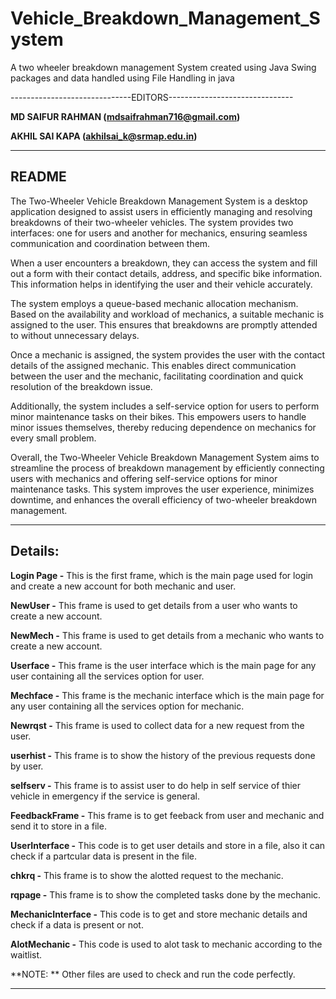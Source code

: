 # Vehicle_Breakdown_Management_System
A two wheeler breakdown management System created using Java Swing packages and data handled using File Handling in java

------------------------------EDITORS-------------------------------

**MD SAIFUR RAHMAN (mdsaifrahman716@gmail.com)**

**AKHIL SAI KAPA (akhilsai_k@srmap.edu.in)**

--------------------------------------------------------------------


README
-------

The Two-Wheeler Vehicle Breakdown Management System is a desktop application designed to assist users in efficiently managing and resolving breakdowns of their two-wheeler vehicles. The system provides two interfaces: one for users and another for mechanics, ensuring seamless communication and coordination between them.

When a user encounters a breakdown, they can access the system and fill out a form with their contact details, address, and specific bike information. This information helps in identifying the user and their vehicle accurately.

The system employs a queue-based mechanic allocation mechanism. Based on the availability and workload of mechanics, a suitable mechanic is assigned to the user. This ensures that breakdowns are promptly attended to without unnecessary delays.

Once a mechanic is assigned, the system provides the user with the contact details of the assigned mechanic. This enables direct communication between the user and the mechanic, facilitating coordination and quick resolution of the breakdown issue.

Additionally, the system includes a self-service option for users to perform minor maintenance tasks on their bikes. This empowers users to handle minor issues themselves, thereby reducing dependence on mechanics for every small problem.

Overall, the Two-Wheeler Vehicle Breakdown Management System aims to streamline the process of breakdown management by efficiently connecting users with mechanics and offering self-service options for minor maintenance tasks. This system improves the user experience, minimizes downtime, and enhances the overall efficiency of two-wheeler breakdown management.

________________________________________________________________________
Details:
---------
**Login Page -** This is the first frame, which is the main page used for login and create a new account for both mechanic and user.

**NewUser -** This frame is used to get details from a user who wants to create a new account.

**NewMech -** This frame is used to get details from a mechanic who wants to create a new account.

**Userface -** This frame is the user interface which is the main page for any user containing all the services option for user.

**Mechface -** This frame is the mechanic interface which is the main page for any user containing all the services option for mechanic.

**Newrqst -** This frame is used to collect data for a new request from the user.

**userhist -** This frame is to show the history of the previous requests done by user.

**selfserv -** This frame is to assist user to do help in self service of thier vehicle in emergency if the service is general.

**FeedbackFrame -** This frame is to get feeback from user and mechanic and send it to store in a file.

**UserInterface -** This code is to get user details and store in a file, also it can check if a partcular data is present in the file.

**chkrq -** This frame is to show the alotted request to the mechanic.

**rqpage -** This frame is to show the completed tasks done by the mechanic.

**MechanicInterface -** This code is to get and store mechanic details and check if a data is present or not.

**AlotMechanic -** This code is used to alot task to mechanic according to the waitlist.

**NOTE: ** Other files are used to check and run the code perfectly.
____________________________________________________________________________
